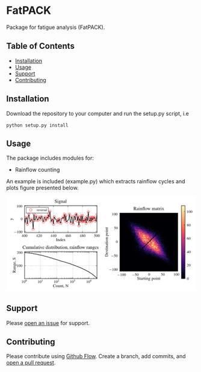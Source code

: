 # FatPACK

Package for fatigue analysis (FatPACK).

## Table of Contents

- [Installation](#installation)
- [Usage](#usage)
- [Support](#support)
- [Contributing](#contributing)


## Installation

Download the repository to your computer and run the setup.py script, i.e

    python setup.py install


## Usage

The package includes modules for:

- Rainflow counting

An example is included (example.py) which extracts rainflow cycles and plots figure presented below. 

![Figure from example.py](example.png)

## Support

Please [open an issue](https://github.com/gunnstein/fatigue-analysis/issues/new) for support.

## Contributing

Please contribute using [Github Flow](https://guides.github.com/introduction/flow/). Create a branch, add commits, and [open a pull request](https://github.com/fraction/readme-boilerplate/compare/).
